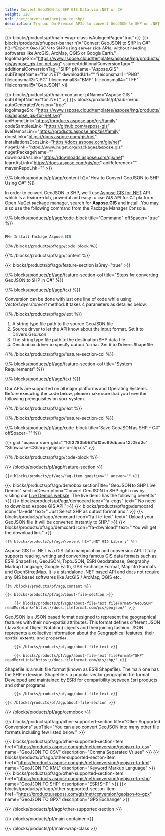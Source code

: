 ```yaml
---
title: Convert GeoJSON to SHP GIS Data via .NET or C#
weight: 120
url: /net/conversion/geojson-to-shp/ 
description: Try our On-Premise APIs to convert GeoJSON to SHP on .NET Framework, .NET Core, C#.
---
```


{{< blocks/products/pf/main-wrap-class isAutogenPage="true">}}
{{< blocks/products/pf/upper-banner h1="Convert GeoJSON to SHP in C#" h2="Export GeoJSON to SHP using server side APIs, without needing softwares like ArcGIS, ArcMap, QGIS or Google Earth." logoImageSrc="https://www.aspose.cloud/templates/aspose/img/products/gis/aspose_gis-for-net.svg" sourceAdditionalConversionTag="" additionalConversionTag="SHP" pfName="Aspose.GIS" subTitlepfName="for .NET" downloadUrl="" fileiconsmall1="PNG" fileiconsmall2="JPG" fileiconsmall3="BMP" fileiconsmall4="TIFF" fileiconsmall5="GeoJSON" >}}

{{< blocks/products/pf/main-container pfName="Aspose.GIS " subTitlepfName="for .NET" >}}
{{< blocks/products/pf/sub-menu autoGeneratedVersion="true" logoImageSrc="https://www.aspose.cloud/templates/aspose/img/products/gis/aspose_gis-for-net.svg" apiHomeLink="https://products.aspose.app/gis/family" codeSamplesLink="https://github.com/aspose-gis" liveDemosLink="https://products.aspose.app/gis/family" docsLink="https://docs.aspose.com/gis/net" installationsDocsLink="https://docs.aspose.com/gis/net" nugetLink="https://www.nuget.org/packages/aspose.gis" nugetPackageName="" downloadAsLink="https://downloads.aspose.com/gis/net" learnAsLink="https://docs.aspose.com/gis/net" apiReference="" mavenRepoLink="" >}}

{{% blocks/products/pf/agp/content h2="How to Convert GeoJSON to SHP Using C#" %}}

 In order to convert GeoJSON to SHP, we’ll use
 [Aspose.GIS for .NET](https://products.aspose.com/gis/net) 
 API which is a feature-rich, powerful and easy to use GIS API for C# platform. Open
 [NuGet](https://www.nuget.org/packages/aspose.gis) 
 package manager, search for
 **Aspose.GIS** 
 and install. You may also use the following command from the Package Manager Console.

{{% blocks/products/pf/agp/code-block title="Command" offSpacer="true" %}}

```cs

PM> Install-Package Aspose.GIS

```

{{% /blocks/products/pf/agp/code-block %}}

{{% /blocks/products/pf/agp/content %}}

{{< blocks/products/pf/agp/feature-section isGrey="true" >}}

{{% blocks/products/pf/agp/feature-section-col title="Steps for converting GeoJSON to SHP in C#" %}}

{{% blocks/products/pf/agp/text %}}

 Conversion can be done with just one line of code while using
 *VectorLayer.Convert* 
 method. It takes 4 parameters as detailed below.

{{% /blocks/products/pf/agp/text %}}

1.  A string type file path to the source GeoJSON file
1.  Source driver to let the API know about the input format. Set it to Drivers.GeoJson
1.  The string type file path to the destination SHP data file
1.  Destination driver to specify output format. Set it to Drivers.Shapefile

{{% /blocks/products/pf/agp/feature-section-col %}}

{{% blocks/products/pf/agp/feature-section-col title="System Requirements" %}}

{{% blocks/products/pf/agp/text %}}

 Our APIs are supported on all major platforms and Operating Systems. Before executing the code below, please make sure that you have the following prerequisites on your system.

{{% /blocks/products/pf/agp/text %}}

{{% /blocks/products/pf/agp/feature-section-col %}}

{{% blocks/products/pf/agp/code-block title="Save GeoJSON as SHP - C#" offSpacer="" %}}

{{< gist "aspose-com-gists" "10f3783b9581d10bc69dbada42705d2c" "Showcase-CSharp-geojson-to-shp.cs" >}}

{{% /blocks/products/pf/agp/code-block %}}

{{< /blocks/products/pf/agp/feature-section >}}

    {{< blocks/products/pf/agp/faq-item question="" answer="" >}}
 

<!-- aboutfile Starts -->

{{< blocks/products/pf/agp/demobox sectionTitle="GeoJSON to SHP Live Demos" sectionDescription="Convert GeoJSON to SHP right now by visiting our [Live Demos website](https://products.aspose.app/gis/conversion/geojson-to-shp). The live demo has the following benefits" >}}
        {{< blocks/products/pf/agp/democard icon="fa-cogs" text=" No need to download Aspose GIS API." >}}
        {{< blocks/products/pf/agp/democard icon="fa-edit" text=" Just Select SHP as output format and." >}}
        {{< blocks/products/pf/agp/democard icon="fa-file-text" text=" Upload your GeoJSON file, it will be converted instantly to SHP." >}}
        {{< blocks/products/pf/agp/democard icon="fa-download" text=" You will get the download link." >}}

    {{% blocks/products/pf/agp/content h2=".NET GIS Library" %}}

 Aspose.GIS for .NET is a GIS data manipulation and conversion API. It fully supports reading, writing and converting famous GIS data formats such as ESRI Shapefiles, GeoJSON, TopoJSON, ESRI Geodatabase, Geography Markup Language, Google Earth, GPS Exchange Format, MapInfo Formats and OpenStreetMap. It is a standalone .NET based API and does not require any GIS based softwares like ArcGIS / ArcMap, QGIS etc. ‎



    {{% /blocks/products/pf/agp/content %}}

    {{< blocks/products/pf/agp/about-file-section >}}

        {{< blocks/products/pf/agp/about-file-text fileFormat="GeoJSON" readMoreLink="https://docs.fileformat.com/gis/geojson/" >}}

GeoJSON is a JSON based format designed to represent the geographical features with their non-spatial attributes. This format defines different JSON (JavaScript Object Notation) objects and their joining fashion. JSON represents a collective information about the Geographical features, their spatial extents, and properties.

        {{< /blocks/products/pf/agp/about-file-text >}}

        {{< blocks/products/pf/agp/about-file-text fileFormat="SHP" readMoreLink="https://docs.fileformat.com/gis/shp/" >}}

 Shapefile is a multi file format (known as ESRI Shapefile). The main one has the SHP extension. Shapefile is a popular vector geographic file format. Developed and maintained by ESRI for compatibility between Esri products and other programs.

        {{< /blocks/products/pf/agp/about-file-text >}}

    {{< /blocks/products/pf/agp/about-file-section >}}

{{< /blocks/products/pf/agp/demobox >}}

<!-- aboutfile Ends -->

{{< blocks/products/pf/agp/other-supported-section title="Other Supported Conversions" subTitle="You can also convert GeoJSON into many other file formats including few listed below." >}}

{{< blocks/products/pf/agp/other-supported-section-item href="https://products.aspose.com/gis/net/conversion/geojson-to-csv" name="GeoJSON TO CSV" description="Comma Separated Values" >}}
{{< blocks/products/pf/agp/other-supported-section-item href="https://products.aspose.com/gis/net/conversion/geojson-to-kml" name="GeoJSON TO KML" description="Keyword Markup Language" >}}
{{< blocks/products/pf/agp/other-supported-section-item href="https://products.aspose.com/gis/net/conversion/geojson-to-shp" name="GeoJSON TO SHP" description="ESRI SHP" >}}
{{< blocks/products/pf/agp/other-supported-section-item href="https://products.aspose.com/gis/net/conversion/geojson-to-gpx" name="GeoJSON TO GPX" description="GPS Exchange" >}}


{{< /blocks/products/pf/agp/other-supported-section >}}

{{< /blocks/products/pf/main-container >}}
    
{{< /blocks/products/pf/main-wrap-class >}}